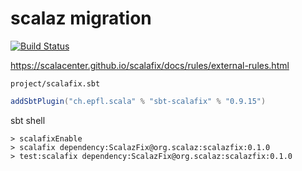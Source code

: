 # scalaz migration

[![Build Status](https://travis-ci.com/scalaz/scalazfix.svg?branch=master)](https://travis-ci.com/scalaz/scalazfix)

<https://scalacenter.github.io/scalafix/docs/rules/external-rules.html>

`project/scalafix.sbt`

```scala
addSbtPlugin("ch.epfl.scala" % "sbt-scalafix" % "0.9.15")
```

sbt shell

```
> scalafixEnable
> scalafix dependency:ScalazFix@org.scalaz:scalazfix:0.1.0
> test:scalafix dependency:ScalazFix@org.scalaz:scalazfix:0.1.0
```
